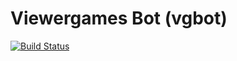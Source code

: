 # Viewergames Bot (vgbot)
[![Build Status](https://travis-ci.org/Hu3bl/vgbot.svg?branch=master)](https://travis-ci.org/Hu3bl/vgbot)

